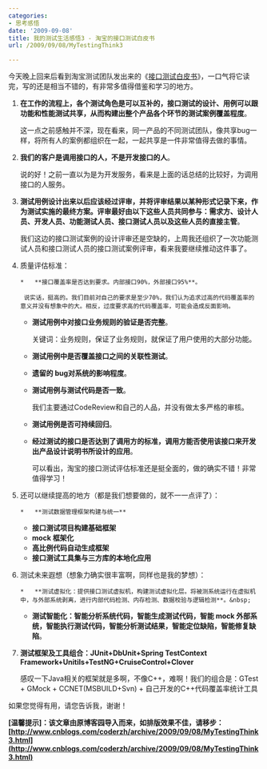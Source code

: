 ```yaml
---
categories:
- 思考感悟
date: '2009-09-08'
title: 我的测试生活感悟3 - 淘宝的接口测试白皮书
url: /2009/09/08/MyTestingThink3

---
```



今天晚上回来后看到淘宝测试团队发出来的《[接口测试白皮书](http://rdc.taobao.com/blog/qa/wp-content/uploads/2009/09/%E6%8E%A5%E5%8F%A3%E6%B5%8B%E8%AF%95%E7%99%BD%E7%9A%AE%E4%B9%A6RC1.pdf "接口测试白皮书")》，一口气将它读完，写的还是相当不错的，有非常多值得借鉴和学习的地方。

1.  **在工作的流程上，各个测试角色是可以互补的，接口测试的设计、用例可以跟功能和性能测试共享，从而构建出整个产品各个环节的测试案例覆盖程度**。

     这一点之前感触并不深，现在看来，同一产品的不同测试团队，像共享bug一样，将所有人的案例都组织在一起，一起共享是一件非常值得去做的事情。

2.  **我们的客户是调用接口的人，不是开发接口的人**。

     说的好！之前一直以为是为开发服务，看来是上面的话总结的比较好，为调用接口的人服务。

3.  **测试用例设计出来以后应该经过评审，并将评审结果以某种形式记录下来，作为测试实施的最终方案。评审最好由以下这些人员共同参与：需求方、设计人员、开发人员、功能测试人员、接口测试人员以及这些人员的直接主管**。

     我们这边的接口测试案例的设计评审还是空缺的，上周我还组织了一次功能测试人员和接口测试人员的接口测试案例评审，看来我要继续推动这件事了。

4.  质量评估标准：

        *   **接口覆盖率是否达到要求。内部接口90%，外部接口95%**。

         说实话，挺高的。我们目前对自己的要求是至少70%，我们认为追求过高的代码覆盖率的意义并没有想象中的大。相反，过度要求高的代码覆盖率，可能会造成反面影响。
    *   **测试用例中对接口业务规则的验证是否完整**。

         关键词：业务规则，保证了业务规则，就保证了用户使用的大部分功能。

    *   **测试用例中是否覆盖接口之间的关联性测试**。
    *   **遗留的 bug对系统的影响程度**。
    *   **测试用例与测试代码是否一致**。

         我们主要通过CodeReview和自己的人品，并没有做太多严格的审核。

    *   **测试用例是否可持续回归**。
    *   **经过测试的接口是否达到了调用方的标准，调用方能否使用该接口来开发出产品设计说明书所设计的应用**。

         可以看出，淘宝的接口测试评估标准还是挺全面的，做的确实不错！非常值得学习！
5.  还可以继续提高的地方（都是我们想要做的，就不一一点评了）：

        *   **测试数据管理框架构建与统一**
    *   **接口测试项目构建基础框架**
    *   **mock 框架化**
    *   **高比例代码自动生成框架**
    *   **接口测试工具集与三方库的本地化应用**
6.  测试未来遐想（想象力确实很丰富啊，同样也是我的梦想）：

        *   **测试虚拟化：提供接口测试虚拟机，构建测试虚拟化层。将被测系统运行在虚拟机中，与外部系统剥离，进行内部代码检测、内存检测、数据校验与逻辑检测**。&nbsp;
    *   **测试智能化：智能分析系统代码，智能生成测试代码，智能 mock 外部系统，智能执行测试代码，智能分析测试结果，智能定位缺陷，智能修复缺陷**。
7.  **测试框架及工具组合：JUnit+DbUnit+Spring TestContext Framework+Unitils+TestNG+CruiseControl+Clover**

     感叹一下Java相关的框架就是多啊，不像C++，难啊！我们的组合是：GTest + GMock + CCNET(MSBUILD+Svn) + 自己开发的C++代码覆盖率统计工具

如果您觉得有用，请您告诉我，谢谢！

**[温馨提示]：该文章由原博客园导入而来，如排版效果不佳，请移步：[http://www.cnblogs.com/coderzh/archive/2009/09/08/MyTestingThink3.html](http://www.cnblogs.com/coderzh/archive/2009/09/08/MyTestingThink3.html)**
